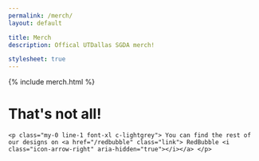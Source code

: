 ```yaml
---
permalink: /merch/
layout: default

title: Merch
description: Offical UTDallas SGDA merch!

stylesheet: true
---
```


<div class="pt-8"></div>

{% include merch.html %}

<div class="pt-8"></div>

<div class="text-center">
    <h1 class="mt-0 mb-2 line-1 font-4xl"> That's not all! </h1>

    <p class="my-0 line-1 font-xl c-lightgrey"> You can find the rest of our designs on <a href="/redbubble" class="link"> RedBubble <i class="icon-arrow-right" aria-hidden="true"></i></a> </p>
</div>

<div class="pt-12"></div>